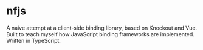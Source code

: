 # nfjs
A naive attempt at a client-side binding library, based on Knockout and Vue.  Built to teach myself how JavaScript binding frameworks are implemented.  Written in TypeScript.
